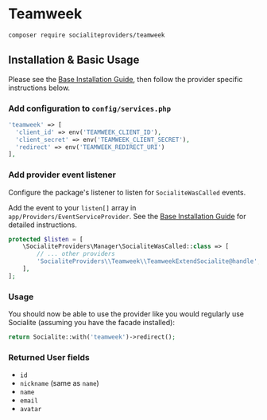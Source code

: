 # Teamweek

```bash
composer require socialiteproviders/teamweek
```

## Installation & Basic Usage

Please see the [Base Installation Guide](https://socialiteproviders.com/usage/), then follow the provider specific instructions below.

### Add configuration to `config/services.php`

```php
'teamweek' => [    
  'client_id' => env('TEAMWEEK_CLIENT_ID'),  
  'client_secret' => env('TEAMWEEK_CLIENT_SECRET'),  
  'redirect' => env('TEAMWEEK_REDIRECT_URI') 
],
```

### Add provider event listener

Configure the package's listener to listen for `SocialiteWasCalled` events.

Add the event to your `listen[]` array in `app/Providers/EventServiceProvider`. See the [Base Installation Guide](https://socialiteproviders.com/usage/) for detailed instructions.

```php
protected $listen = [
    \SocialiteProviders\Manager\SocialiteWasCalled::class => [
        // ... other providers
        'SocialiteProviders\\Teamweek\\TeamweekExtendSocialite@handle',
    ],
];
```

### Usage

You should now be able to use the provider like you would regularly use Socialite (assuming you have the facade installed):

```php
return Socialite::with('teamweek')->redirect();
```

### Returned User fields

- ``id``
- ``nickname`` (same as ``name``)
- ``name``
- ``email``
- ``avatar``
